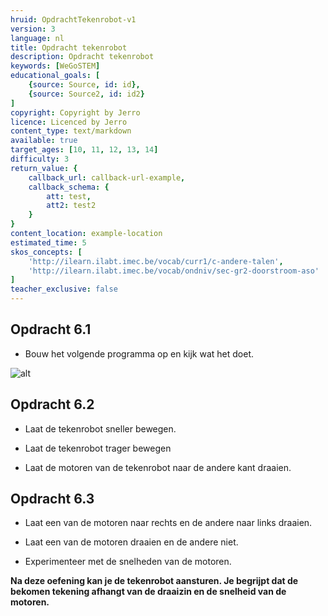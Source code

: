 ```yaml
---
hruid: OpdrachtTekenrobot-v1
version: 3
language: nl
title: Opdracht tekenrobot
description: Opdracht tekenrobot
keywords: [WeGoSTEM]
educational_goals: [
    {source: Source, id: id}, 
    {source: Source2, id: id2}
]
copyright: Copyright by Jerro
licence: Licenced by Jerro
content_type: text/markdown
available: true
target_ages: [10, 11, 12, 13, 14]
difficulty: 3
return_value: {
    callback_url: callback-url-example,
    callback_schema: {
        att: test,
        att2: test2
    }
}
content_location: example-location
estimated_time: 5
skos_concepts: [
    'http://ilearn.ilabt.imec.be/vocab/curr1/c-andere-talen', 
    'http://ilearn.ilabt.imec.be/vocab/ondniv/sec-gr2-doorstroom-aso'
]
teacher_exclusive: false
---
```


## Opdracht 6.1

* Bouw het volgende programma op en kijk wat het doet.

![alt](https://scholen.dwengo.org/static/dcmotorcode.png "Afb. tekenrobot")


## Opdracht 6.2

* Laat de tekenrobot sneller bewegen.

* Laat de tekenrobot trager bewegen

* Laat de motoren van de tekenrobot naar de andere kant draaien.


## Opdracht 6.3

* Laat een van de motoren naar rechts en de andere naar links draaien.

* Laat een van de motoren draaien en de andere niet.

* Experimenteer met de snelheden van de motoren.

**Na deze oefening kan je de tekenrobot aansturen. Je begrijpt dat de bekomen tekening afhangt van de draaizin en de snelheid van de motoren.**
